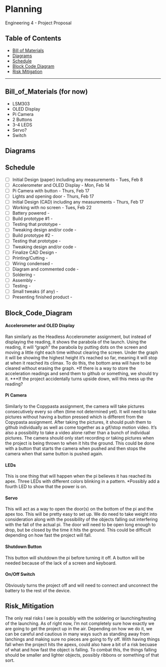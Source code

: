 # Planning
Engineering 4 - Project Proposal

## Table of Contents
* [Bill of Materials](#Bill_of_Materials)
* [Diagrams](#Diagrams)
* [Schedule](#Schedule)
* [Block Code Diagram](#Block_Code_Diagram)
* [Risk Mitigation](#Risk_Mitigation)
---

## Bill_of_Materials (for now)
- LSM303
- OLED Display
- Pi Camera
- 2 Buttons
- 3-4 LEDS
- Servo?
- Switch

## Diagrams


## Schedule
- [ ] Initial Design (paper) including any measurements - Tues, Feb 8
- [ ] Accelerometer and OLED Display - Mon, Feb 14
- [ ] Pi Camera with button - Thurs, Feb 17
- [ ] Lights and opening door - Thurs, Feb 17
- [ ] Initial Design (CAD) including any measurements - Thurs, Feb 17
- [ ] Working with no screen - Tues, Feb 22
- [ ] Battery powered - 
- [ ] Build prototype #1 - 
- [ ] Testing that prototype - 
- [ ] Tweaking design and/or code - 
- [ ] Build prototype #2 - 
- [ ] Testing that prototype - 
- [ ] Tweaking design and/or code - 
- [ ] Finalize CAD Design - 
- [ ] Printing/Cutting - 
- [ ] Wiring condensed - 
- [ ] Diagram and commented code - 
- [ ] Soldering - 
- [ ] Assembly - 
- [ ] Testing - 
- [ ] Small tweaks (if any) - 
- [ ] Presenting finished product - 

## Block_Code_Diagram
#### Accelerometer and OLED Display
Ran similarly as the Headless Accelerometer assignment, but instead of displaying the reading, it shows the parabola of the launch. Using the reading, it will “graph” the parabola by putting dots on the screen and moving a little right each time without clearing the screen. Under the graph it will be showing the highest height it’s reached so far, meaning it will stop at when it reached its climax. To do this, the bottom area will have to be cleared without erasing the graph. *If there is a way to store the acceleration readings and send them to github or something, we should try it. ***If the project  accidentally turns upside down, will this mess up the reading?
#### Pi Camera
Similarly to the Copypasta assignment, the camera will take pictures consecutively every so often (time not determined yet). It will need to take pictures without having a button pressed which is different from the Copypasta assignment. After taking the pictures, it should push them to github individually as well as come together as a gif/stop motion video. It’s also a possibility to take a video alone rather than a bunch of individual pictures. The camera should only start recording or taking pictures when the project is being thrown to when it hits the ground. This could be done with a button that starts the camera when pushed and  then stops the camera when that same button is pushed again.
#### LEDs
This is one thing that will happen when the pi believes it has reached its apex. Three LEDs with different colors blinking in a pattern. *Possibly add a fourth LED to show that the power is on.
#### Servo
This will act as a way to open the door(s) on the bottom of the pi and the apex too. This will be pretty easy to set up. We do need to take weight into consideration along with the possibility of the objects falling out interfering with the fall of the actual pi. The door will need to be open long enough to drop, but be closed by the time it hits the ground. This could be difficult depending on how fast the project will fall.
#### Shutdown Button
This button will shutdown the pi before turning it off. A button will be needed because of the lack of a screen and keyboard.
#### On/Off Switch
Obviously turns the project off and will need to connect and unconnect the battery to the rest of the device.

## Risk_Mitigation
The only real risks I see is possibly with the soldering or launching/testing of the launching. As of right now, I’m not completely sure how exactly we are going to get the project up in the air. Depending on how we do it, we can be careful and cautious in many ways such as standing away from lanchings and making sure no pieces are going to fly off. With having things fall when the project hits the apexs, could also have a bit of a risk becuase of what and how fast the object is falling. To combat this, the things falling should be smaller and lighter objects, possibly ribbons or something of that sort.

